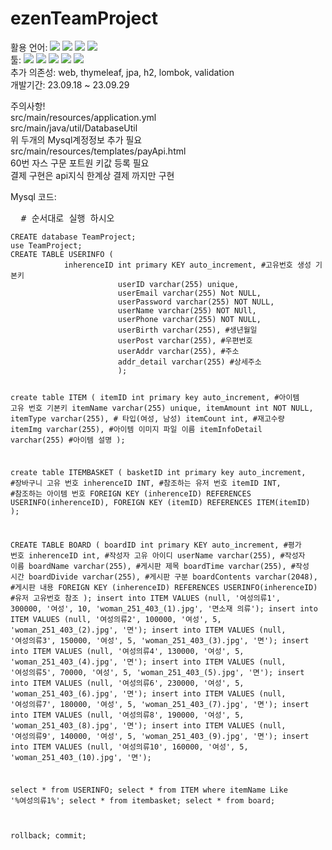 # ezenTeamProject
활용 언어: 
<img src="https://img.shields.io/badge/Java-FF7800?style=flat&logo=Java&logoColor=white"/>
<img src="https://img.shields.io/badge/Javascript-F7DF1E?style=flat&logo=Javascript-&logoColor=white"/>
<img src="https://img.shields.io/badge/css3-1572B6?style=flat&logo=css&logoColor=white"/>
<img src="https://img.shields.io/badge/html5-E34F26?style=flat&logo=html5&logoColor=white"/>
<br>
툴: 
<img src="https://img.shields.io/badge/eclipseide-2C2255?style=flat&logo=eclipseide&logoColor=white"/>
<img src="https://img.shields.io/badge/visualstudiocode-007ACC?style=flat&logo=visualstudiocode&logoColor=white"/>
<img src="https://img.shields.io/badge/intellijidea-000000?style=flat&logo=intellijidea&logoColor=white"/>
<img src="https://img.shields.io/badge/springboot-6DB33F?style=flat&logo=springboot&logoColor=white"/>
<img src="https://img.shields.io/badge/mysql-4479A1?style=flat&logo=mysql&logoColor=white"/>
<br>
추가 의존성:  web, thymeleaf, jpa, h2, lombok, validation
<br>
개발기간: 23.09.18 ~ 23.09.29
<p>주의사항!<br>
	src/main/resources/application.yml<br> 
	src/main/java/util/DatabaseUtil<br>
	위 두개의 Mysql계정정보 추가 필요<br>
	src/main/resources/templates/payApi.html<br>
	60번 자스 구문 포트원 키값 등록 필요<br>
	결제 구현은 api지식 한계상 결제 까지만 구현<br>
	
</p>
Mysql 코드:<br>
<pre>
  # 순서대로 실행 하시오
<code>
CREATE database TeamProject;
use TeamProject;
CREATE TABLE USERINFO (
			inherenceID int primary KEY auto_increment, #고유번호 생성 기본키
                    	userID varchar(255) unique,
                    	userEmail varchar(255) Not NULL,
                    	userPassword varchar(255) NOT NULL,
                    	userName varchar(255) NOT NUll,
                    	userPhone varchar(255) NOT NULL,
                    	userBirth varchar(255), #생년월일
                    	userPost varchar(255), #우편번호
                    	userAddr varchar(255), #주소
                    	addr_detail varchar(255) #상세주소
                    	);
                    
create table ITEM (
		itemID int primary key auto_increment, #아이템 고유 번호 기본키
                itemName varchar(255) unique,
                itemAmount int NOT NULL,
                itemType varchar(255), # 타입(여성, 남성)
                itemCount int, #재고수량
                itemImg varchar(255), #아이템 이미지 파일 이름
                itemInfoDetail varchar(255) #아이템 설명
		);
                
create table ITEMBASKET (
			basketID int primary key auto_increment, #장바구니 고유 번호
                        inherenceID INT, #참조하는 유저 번호
                        itemID INT, #참조하는 아이템 번호
			FOREIGN KEY (inherenceID) REFERENCES USERINFO(inherenceID),
			FOREIGN KEY (itemID) REFERENCES ITEM(itemID)
			);

CREATE TABLE BOARD (
		boardID int primary KEY auto_increment, #평가 번호
    		inherenceID int, #작성자 고유 아이디
    		userName varchar(255), #작성자 이름
    		boardName varchar(255), #게시판 제목
    		boardTime varchar(255), #작성 시간
   		boardDivide varchar(255), #게시판 구분
   		boardContents varchar(2048), #게시판 내용
    		FOREIGN KEY (inherenceID) REFERENCES USERINFO(inherenceID) #유저 고유번호 참조
		);
insert into ITEM VALUES (null, '여성의류1', 300000, '여성', 10, 'woman_251_403_(1).jpg', '면소재 의류');
insert into ITEM VALUES (null, '여성의류2', 100000, '여성', 5, 'woman_251_403_(2).jpg', '면');
insert into ITEM VALUES (null, '여성의류3', 150000, '여성', 5, 'woman_251_403_(3).jpg', '면');
insert into ITEM VALUES (null, '여성의류4', 130000, '여성', 5, 'woman_251_403_(4).jpg', '면');
insert into ITEM VALUES (null, '여성의류5', 70000, '여성', 5, 'woman_251_403_(5).jpg', '면');
insert into ITEM VALUES (null, '여성의류6', 230000, '여성', 5, 'woman_251_403_(6).jpg', '면');
insert into ITEM VALUES (null, '여성의류7', 180000, '여성', 5, 'woman_251_403_(7).jpg', '면');
insert into ITEM VALUES (null, '여성의류8', 190000, '여성', 5, 'woman_251_403_(8).jpg', '면');
insert into ITEM VALUES (null, '여성의류9', 140000, '여성', 5, 'woman_251_403_(9).jpg', '면');
insert into ITEM VALUES (null, '여성의류10', 160000, '여성', 5, 'woman_251_403_(10).jpg', '면');

select * from USERINFO;
select * from ITEM where itemName Like '%여성의류1%';
select * from itembasket;
select * from board;

rollback;
commit;
</code>
</pre>
